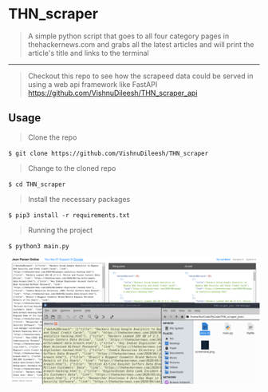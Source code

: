 # THN_scraper

> A simple python script that goes to all four category pages in thehackernews.com and grabs all the latest articles and will print the article's title and links to the terminal

---

> Checkout this repo to see how the scrapeed data could be served in using a web api framework like FastAPI https://github.com/VishnuDileesh/THN_scraper_api

## Usage

> Clone the repo

`$ git clone https://github.com/VishnuDileesh/THN_scraper`

> Change to the cloned repo

`$ cd THN_scraper`

>  Install the necessary packages

`$ pip3 install -r requirements.txt`

> Running the project

`$ python3 main.py`

![THN_scraper screenshot](screenshot.png)
